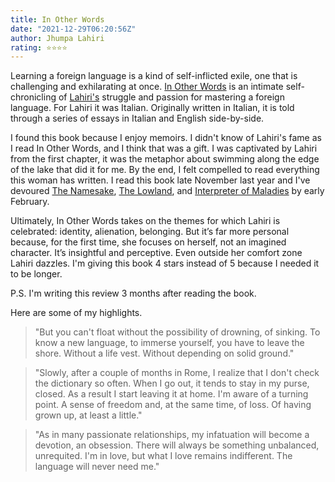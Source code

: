 ```yaml
---
title: In Other Words
date: "2021-12-29T06:20:56Z"
author: Jhumpa Lahiri
rating: ⭐⭐⭐⭐
---
```


<style>

</style>


Learning a foreign language is a kind of self-inflicted exile, one that is challenging and exhilarating at once. <a href="https://www.goodreads.com/book/show/25614298-in-other-words?from_search=true&from_srp=true&qid=gFZfeW89QU&rank=1">In Other Words</a> is an intimate self-chronicling of <a href="https://www.goodreads.com/author/show/3670.Jhumpa_Lahiri">Lahiri's</a> struggle and passion for mastering a foreign language. For Lahiri it was Italian. Originally written in Italian, it is told through a series of essays in Italian and English side-by-side. 

I found this book because I enjoy memoirs. I didn't know of Lahiri's fame as I read In Other Words, and I think that was a gift. I was captivated by Lahiri from the first chapter, it was the metaphor about swimming along the edge of the lake that did it for me. By the end, I felt compelled to read everything this woman has written. I read this book late November last year and I've devoured <a href="https://www.goodreads.com/book/show/33917.The_Namesake">The Namesake</a>, <a href="https://www.goodreads.com/book/show/17262100-the-lowland">The Lowland</a>, and <a href="https://www.goodreads.com/book/show/5439.Interpreter_of_Maladies">Interpreter of Maladies</a> by early February. 

Ultimately, In Other Words takes on the themes for which Lahiri is celebrated: identity, alienation, belonging. But it’s far more personal because, for the first time, she focuses on herself, not an imagined character. It’s insightful and perceptive. Even outside her comfort zone Lahiri dazzles. I'm giving this book 4 stars instead of 5 because I needed it to be longer. 

P.S. I'm writing this review 3 months after reading the book. 

Here are some of my highlights.

> "But you can't float without the possibility of drowning, of sinking. To know a new language, to immerse yourself, you have to leave the shore. Without a life vest. Without depending on solid ground."

> "Slowly, after a couple of months in Rome, I realize that I don't check the dictionary so often. When I go out, it tends to stay in my purse, closed. As a result I start leaving it at home. I'm aware of a turning point. A sense of freedom and, at the same time, of loss. Of having grown up, at least a little."

> "As in many passionate relationships, my infatuation will become a devotion, an obsession. There will always be something unbalanced, unrequited. I'm in love, but what I love remains indifferent. The language will never need me."